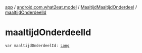 [app](../../index.md) / [android.com.what2eat.model](../index.md) / [MaaltijdMaaltijdOnderdeel](index.md) / [maaltijdOnderdeelId](./maaltijd-onderdeel-id.md)

# maaltijdOnderdeelId

`var maaltijdOnderdeelId: `[`Long`](https://kotlinlang.org/api/latest/jvm/stdlib/kotlin/-long/index.html)